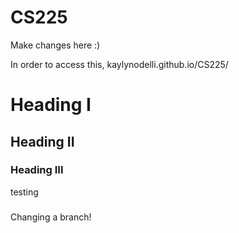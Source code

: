 # CS225

Make changes here :)

In order to access this, kaylynodelli.github.io/CS225/

# Heading I
## Heading II
### Heading III

testing 
###

Changing a branch!
